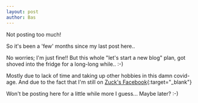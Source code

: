 ```yaml
---
layout: post
author: Bas
---
```

Not posting too much!

So it's been a 'few' months since my last post here..  

No worries; I'm just fine!! But this whole "let's start a new blog" plan, got shoved into the fridge for a long-long while.. :-) 

Mostly due to lack of time and taking up other hobbies in this damn covid-age. And due to the fact that I'm still on [Zuck's Facebook](https://www.facebook.com/bas.dds.nl){:target="_blank"} 

Won't be posting here for a little while more I guess... Maybe later? :-)    

